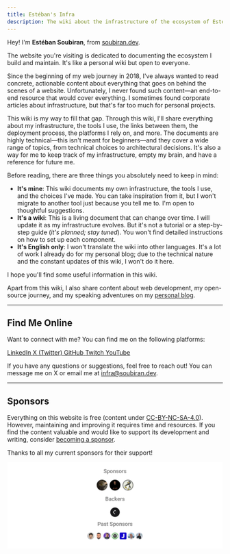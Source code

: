```yaml
---
title: Estéban's Infra
description: The wiki about the infrastructure of the ecosystem of Estéban Soubiran.
---
```


Hey! I'm **Estéban Soubiran**, from [soubiran.dev](https://soubiran.dev).

The website you're visiting is dedicated to documenting the ecosystem I build and maintain. It's like a personal wiki but open to everyone.

Since the beginning of my web journey in 2018, I've always wanted to read concrete, actionable content about everything that goes on behind the scenes of a website. Unfortunately, I never found such content—an end-to-end resource that would cover everything. I sometimes found corporate articles about infrastructure, but that's far too much for personal projects.

This wiki is my way to fill that gap. Through this wiki, I'll share everything about my infrastructure, the tools I use, the links between them, the deployment process, the platforms I rely on, and more. The documents are highly technical—this isn't meant for beginners—and they cover a wide range of topics, from technical choices to architectural decisions. It's also a way for me to keep track of my infrastructure, empty my brain, and have a reference for future me.

Before reading, there are three things you absolutely need to keep in mind:

- **It's mine**: This wiki documents my own infrastructure, the tools I use, and the choices I've made. You can take inspiration from it, but I won't migrate to another tool just because you tell me to. I'm open to thoughtful suggestions.
- **It's a wiki**: This is a living document that can change over time. I will update it as my infrastructure evolves. But it's not a tutorial or a step-by-step guide (_it's planned; stay tuned_). You won't find detailed instructions on how to set up each component.
- **It's English only**: I won't translate the wiki into other languages. It's a lot of work I already do for my personal blog; due to the technical nature and the constant updates of this wiki, I won't do it here.

I hope you'll find some useful information in this wiki.

Apart from this wiki, I also share content about web development, my open-source journey, and my speaking adventures on my [personal blog](https://soubiran.dev/blog).

---

## Find Me Online

Want to connect with me? You can find me on the following platforms:

<p class="flex flex-wrap gap-2">
  <a class="flex items-center gap-1" href="https://www.linkedin.com/in/esteban25/" target="_blank" rel="noopener noreferrer">
    <UIcon name="i-simple-icons:linkedin" class="size-4" />
    <span>LinkedIn</span>
  </a>
  <a class="flex items-center gap-1" href="https://x.com/soubiran_" target="_blank" rel="noopener noreferrer">
    <UIcon name="i-simple-icons:x" class="size-4" />
    <span>X (Twitter)</span>
  </a>
  <a class="flex items-center gap-1" href="https://github.com/barbapapazes" target="_blank" rel="noopener noreferrer">
    <UIcon name="i-simple-icons:github" class="size-4" />
    <span>GitHub</span>
  </a>
  <a class="flex items-center gap-1" href="https://www.twitch.tv/barbapapazes" target="_blank" rel="noopener noreferrer">
    <UIcon name="i-simple-icons:twitch" class="size-4" />
    <span>Twitch</span>
  </a>
  <a class="flex items-center gap-1" href="https://www.youtube.com/@barbapapazes" target="_blank" rel="noopener noreferrer">
    <UIcon name="i-simple-icons:youtube" class="size-4" />
    <span>YouTube</span>
  </a>
</p>

If you have any questions or suggestions, feel free to reach out! You can message me on X or email me at <span class="font-sofia">infra@soubiran.dev</span>.

---

## Sponsors

Everything on this website is free (content under [CC-BY-NC-SA-4.0](https://creativecommons.org/licenses/by-nc-sa/4.0/)). However, maintaining and improving it requires time and resources. If you find the content valuable and would like to support its development and writing, consider [becoming a sponsor](https://soubiran.dev/sponsorship).

Thanks to all my current sponsors for their support!

<a class="not-prose" href="https://soubiran.dev/sponsorship?utm_source=infra.soubiran.dev&utm_medium=link" target="_blank">
  <img src="https://raw.githubusercontent.com/Barbapapazes/static/refs/heads/main/sponsors.svg" alt="Sponsors" class="border-0" />
</a>

